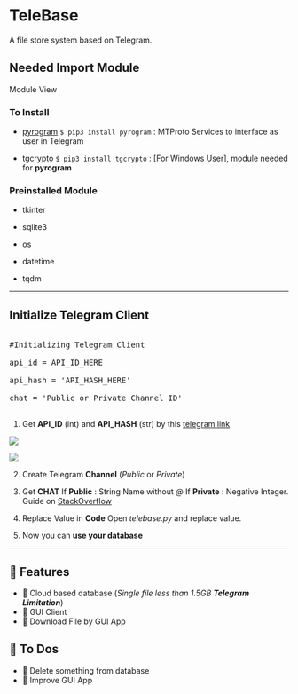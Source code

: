 
# TeleBase

A file store system based on Telegram.

  

## Needed Import Module

Module View

### To Install

-  [pyrogram](https://docs.pyrogram.org/) `$ pip3 install pyrogram` : MTProto Services to interface as user in Telegram

-  [tgcrypto](https://github.com/pyrogram/tgcrypto) `$ pip3 install tgcrypto` : [For Windows User], module needed for **pyrogram**

  

### Preinstalled Module

- tkinter

- sqlite3

- os

- datetime

- tqdm

---

## Initialize Telegram Client

<pre>

#Initializing Telegram Client

api_id = API_ID_HERE

api_hash = 'API_HASH_HERE'

chat = 'Public or Private Channel ID'

</pre>

1. Get **API_ID** (int) and **API_HASH** (str) by this [telegram link](https://my.telegram.org/auth)

![](https://i.imgur.com/JAuzXxM.png)

![](https://i.imgur.com/97ASDjD.png)

2. Create Telegram **Channel** (*Public* or *Private*)

3. Get **CHAT**
    If **Public** : String Name without *@*
    If **Private** : Negative Integer. Guide on [StackOverflow](https://stackoverflow.com/questions/33858927/how-to-obtain-the-chat-id-of-a-private-telegram-channel)

4. Replace Value in **Code**
	Open *telebase.py* and replace value.

5. Now you can **use your database**

---

## :green_book: Features
- :pushpin: Cloud based database (*Single file less than 1.5GB* ***Telegram Limitation***)
- :pushpin: GUI Client
- :pushpin: Download File by GUI App

## :closed_book: To Dos
- :pushpin: Delete something from database
- :pushpin: Improve GUI App